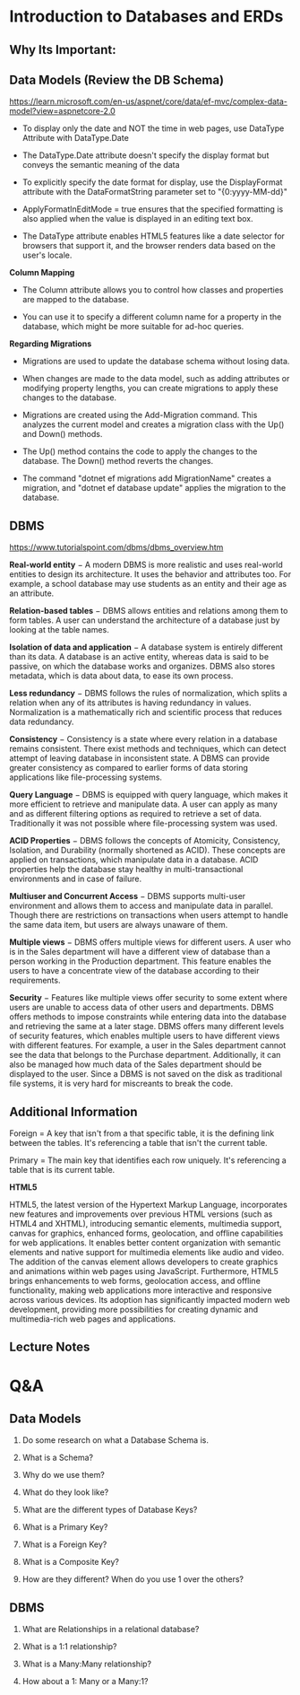 # Introduction to Databases and ERDs

## Why Its Important:


## Data Models (Review the DB Schema)

<https://learn.microsoft.com/en-us/aspnet/core/data/ef-mvc/complex-data-model?view=aspnetcore-2.0>

- To display only the date and NOT the time in web pages, use DataType Attribute with DataType.Date

- The DataType.Date attribute doesn't specify the display format but conveys the semantic meaning of the data

- To explicitly specify the date format for display, use the DisplayFormat attribute with the DataFormatString parameter set to "{0:yyyy-MM-dd}"

- ApplyFormatInEditMode = true ensures that the specified formatting is also applied when the value is displayed in an editing text box.

- The DataType attribute enables HTML5 features like a date selector for browsers that support it, and the browser renders data based on the user's locale.

**Column Mapping**

- The Column attribute allows you to control how classes and properties are mapped to the database.

- You can use it to specify a different column name for a property in the database, which might be more suitable for ad-hoc queries.

**Regarding Migrations**

- Migrations are used to update the database schema without losing data.

- When changes are made to the data model, such as adding attributes or modifying property lengths, you can create migrations to apply these changes to the database.

- Migrations are created using the Add-Migration command. This analyzes the current model and creates a migration class with the Up() and Down() methods.

- The Up() method contains the code to apply the changes to the database. The Down() method reverts the changes.

- The command "dotnet ef migrations add MigrationName" creates a migration, and "dotnet ef database update" applies the migration to the database.

## DBMS

<https://www.tutorialspoint.com/dbms/dbms_overview.htm>

**Real-world entity** − A modern DBMS is more realistic and uses real-world entities to design its architecture. It uses the behavior and attributes too. For example, a school database may use students as an entity and their age as an attribute.

**Relation-based tables** − DBMS allows entities and relations among them to form tables. A user can understand the architecture of a database just by looking at the table names.

**Isolation of data and application** − A database system is entirely different than its data. A database is an active entity, whereas data is said to be passive, on which the database works and organizes. DBMS also stores metadata, which is data about data, to ease its own process.

**Less redundancy** − DBMS follows the rules of normalization, which splits a relation when any of its attributes is having redundancy in values. Normalization is a mathematically rich and scientific process that reduces data redundancy.

**Consistency** − Consistency is a state where every relation in a database remains consistent. There exist methods and techniques, which can detect attempt of leaving database in inconsistent state. A DBMS can provide greater consistency as compared to earlier forms of data storing applications like file-processing systems.

**Query Language** − DBMS is equipped with query language, which makes it more efficient to retrieve and manipulate data. A user can apply as many and as different filtering options as required to retrieve a set of data. Traditionally it was not possible where file-processing system was used.

**ACID Properties** − DBMS follows the concepts of Atomicity, Consistency, Isolation, and Durability (normally shortened as ACID). These concepts are applied on transactions, which manipulate data in a database. ACID properties help the database stay healthy in multi-transactional environments and in case of failure.

**Multiuser and Concurrent Access** − DBMS supports multi-user environment and allows them to access and manipulate data in parallel. Though there are restrictions on transactions when users attempt to handle the same data item, but users are always unaware of them.

**Multiple views** − DBMS offers multiple views for different users. A user who is in the Sales department will have a different view of database than a person working in the Production department. This feature enables the users to have a concentrate view of the database according to their requirements.

**Security** − Features like multiple views offer security to some extent where users are unable to access data of other users and departments. DBMS offers methods to impose constraints while entering data into the database and retrieving the same at a later stage. DBMS offers many different levels of security features, which enables multiple users to have different views with different features. For example, a user in the Sales department cannot see the data that belongs to the Purchase department. Additionally, it can also be managed how much data of the Sales department should be displayed to the user. Since a DBMS is not saved on the disk as traditional file systems, it is very hard for miscreants to break the code.

## Additional Information

Foreign = A key that isn't from a that specific table, it is the defining link between the tables. It's referencing a table that isn't the current table. 

Primary = The main key that identifies each row uniquely. It's referencing a table that is its current table. 


**HTML5**

HTML5, the latest version of the Hypertext Markup Language, incorporates new features and improvements over previous HTML versions (such as HTML4 and XHTML), introducing semantic elements, multimedia support, canvas for graphics, enhanced forms, geolocation, and offline capabilities for web applications. It enables better content organization with semantic elements and native support for multimedia elements like audio and video. The addition of the canvas element allows developers to create graphics and animations within web pages using JavaScript. Furthermore, HTML5 brings enhancements to web forms, geolocation access, and offline functionality, making web applications more interactive and responsive across various devices. Its adoption has significantly impacted modern web development, providing more possibilities for creating dynamic and multimedia-rich web pages and applications.

## Lecture Notes

# Q&A

## Data Models

1. Do some research on what a Database Schema is.

2. What is a Schema?

3. Why do we use them?

4. What do they look like?

5. What are the different types of Database Keys?

6. What is a Primary Key?

7. What is a Foreign Key?

8. What is a Composite Key?

9. How are they different? When do you use 1 over the others?

## DBMS

1. What are Relationships in a relational database?

2. What is a 1:1 relationship?

3. What is a Many:Many relationship?

4. How about a 1: Many or a Many:1?
